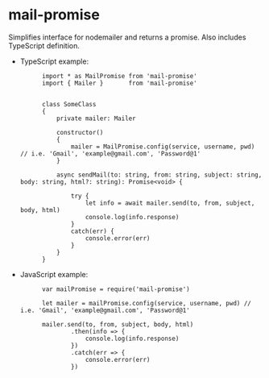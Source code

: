 # mail-promise
Simplifies interface for nodemailer and returns a promise. Also includes TypeScript definition.

- TypeScript example:

            import * as MailPromise from 'mail-promise'
            import { Mailer }       from 'mail-promise'
            
            
            class SomeClass
            {
                private mailer: Mailer                
                                
                constructor()
                {
                    mailer = MailPromise.config(service, username, pwd) // i.e. 'Gmail', 'example@gmail.com', 'Password@1'
                }
                
                async sendMail(to: string, from: string, subject: string, body: string, html?: string): Promise<void> {
                
                    try {
                        let info = await mailer.send(to, from, subject, body, html)
                        console.log(info.response)
                    }
                    catch(err) {
                        console.error(err)
                    }
                }
            }
                
            
  
- JavaScript example:

            var mailPromise = require('mail-promise')
            
            let mailer = mailPromise.config(service, username, pwd) // i.e. 'Gmail', 'example@gmail.com', 'Password@1'
            
            mailer.send(to, from, subject, body, html)
                    .then(info => {
                        console.log(info.response)
                    })
                    .catch(err => {
                        console.error(err)
                    })
<br>          
